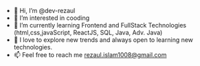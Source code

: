 - 👋 Hi, I’m @dev-rezaul
- 👀 I’m interested in cooding
- 🌱 I’m currently learning Frontend and FullStack Technologies (html,css,javaScript, ReactJS, SQL, Java, Adv. Java)
- 💞️ I love to explore new trends and always open to learning new technologies.
- 📫 Feel free to reach me rezaul.islam1008@gmail.com

<!---
dev-rezaul/dev-rezaul is a ✨ special ✨ repository because its `README.md` (this file) appears on your GitHub profile.
You can click the Preview link to take a look at your changes.
--->
